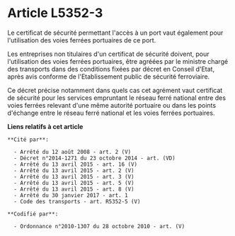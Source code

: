 # Article L5352-3

Le certificat de sécurité permettant l'accès à un port vaut également pour l'utilisation des voies ferrées portuaires de ce
port.

Les entreprises non titulaires d'un certificat de sécurité doivent, pour l'utilisation des voies ferrées portuaires, être
agréées par le ministre chargé des transports dans des conditions fixées par décret en Conseil d'Etat, après avis conforme de
l'Etablissement public de sécurité ferroviaire.

Ce décret précise notamment dans quels cas cet agrément vaut certificat de sécurité pour les services empruntant le réseau
ferré national entre des voies ferrées relevant d'une même autorité portuaire ou dans les points d'échange entre le réseau
ferré national et les voies ferrées portuaires.

**Liens relatifs à cet article**

	**Cité par**:

	  - Arrêté du 12 août 2008 - art. 2 (V)
	  - Décret n°2014-1271 du 23 octobre 2014 - art. (VD)
	  - Arrêté du 13 avril 2015 - art. 16 (V)
	  - Arrêté du 13 avril 2015 - art. 2 (V)
	  - Arrêté du 13 avril 2015 - art. 3 (V)
	  - Arrêté du 13 avril 2015 - art. 5 (V)
	  - Arrêté du 13 avril 2015 - art. 8 (V)
	  - Arrêté du 30 janvier 2017 - art. 1
	  - Code des transports - art. R5352-5 (V)

	**Codifié par**:

	  - Ordonnance n°2010-1307 du 28 octobre 2010 - art. (V)
